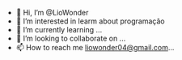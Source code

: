 - 👋 Hi, I’m @LioWonder
- 👀 I’m interested in learm about programação 
- 🌱 I’m currently learning ...
- 💞️ I’m looking to collaborate on ...
- 📫 How to reach me liowonder04@gmail.com...

<!---
LioWonder/LioWonder is a ✨ special ✨ repository because its `README.md` (this file) appears on your GitHub profile.
You can click the Preview link to take a look at your changes.
--->

